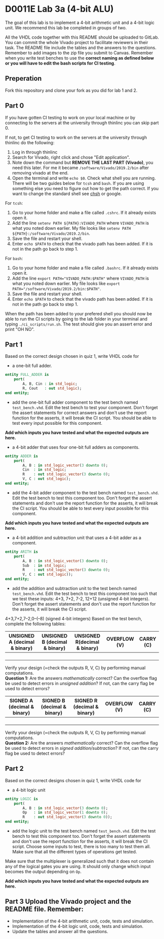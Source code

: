 # D0011E Lab 3a (4-bit ALU)
The goal of this lab is to implement a 4-bit arithmetic unit and a 4-bit logic unit. We recommend this lab be completed in groups of two.

All the VHDL code together with this README should be uploaded to GitLab. You can commit the whole Vivado project to facilitate reviewers in their task. The README file include the tables and the answers to the questions. Remember to add images to the zip file you submit to Canvas. Remember when you write test benches to use the **correct naming as defined below or you will have to edit the bash scripts for CI testing**.

## Preperation
Fork this repository and clone your fork as you did for lab 1 and 2.

## Part 0
If you have gotten CI testing to work on your local machine or by connecting to the servers at the university through thinlinc you can skip part 0.

If not, to get CI testing to work on the servers at the university through thinlinc do the following:
1. Log in through thinlinc
2. Search for Vivado, right click and chose "Edit application".
3. Note down the command but **REMOVE THE LAST PART (Vivado)**, you need this later. For me it became `/software/Vivado/2019.2/bin` after removing vivado at the end.
4. Open the terminal and write `echo $0`. Check what shell you are running. There will be two guides below for `tcsh` and `bash`. If you are using something else you need to figure out how to get the path correct. If you want to change the standard shell see [chsh](https://linux.die.net/man/1/chsh) or google.

For `tcsh`:
1. Go to your home folder and make a file called `.cshrc`. If it already exists open it.
2. Add the line `setenv PATH ${PATH}:VIVADO_PATH` where `VIVADO_PATH` is what you noted down earlier. My file looks like `setenv PATH ${PATH}:/software/Vivado/2019.2/bin`.
3. Save the file and restart your shell.
4. Enter `echo $PATH` to check that the vivado path has been added. If it is not in the path go back to step 1.

For `bash`:
1. Go to your home folder and make a file called `.bashrc`. If it already exists open it.
2. Add the line `export PATH="VIVADO_PATH:$PATH"` where `VIVADO_PATH` is what you noted down earlier. My file looks like `export PATH="/software/Vivado/2019.2/bin:$PATH"`.
3. Save the file and restart your shell.
4. Enter `echo $PATH` to check that the vivado path has been added. If it is not in the path go back to step 1.

When the path has been added to your prefered shell you should now be able to run the CI scripts by going to the lab folder in your terminal and typing `./ci_scripts/run.sh`. The test should give you an assert error and print "OH NO".

## Part 1
Based on the correct design chosen in quiz 1, write VHDL code for

- a one-bit full adder.

```vhdl
entity FULL_ADDER is 
	port(
		A, B, Cin : in std_logic;
		R, Cout   : out std_logic);
end entity;
```

- add the one-bit full adder component to the test bench named `test_bench.vhd`. Edit the test bench to test your component. Don't forget the assert statements for correct answers and don't use the report function for the asserts, it will break the CI script. You should be able to test every input possible for this component.

**Add which inputs you have tested and what the expected outputs are here.**

- a 4-bit adder that uses four one-bit full adders as components.

```vhdl
entity ADDER is 
	port(
		A, B : in std_logic_vector(3 downto 0);
		Cin  : in std_logic;
		R    : out std_logic_vector(3 downto 0);
		V, C : out std_logic);
end entity;
```

- add the 4-bit adder component to the test bench named `test_bench.vhd`. Edit the test bench to test this component too. Don't forget the assert statements and don't use the report function for the asserts, it will break the CI script. You should be able to test every input possible for this component.

**Add which inputs you have tested and what the expected outputs are here.**

- a 4-bit addition and subtraction unit that uses a 4-bit adder as a component.

```vhdl
entity ARITH is
	port(
		A, B : in std_logic_vector(3 downto 0);
		Sub  : in std_logic;
		R    : out std_logic_vector(3 downto 0);
		V, C : out std_logic));
end entity;
```

- add the addition and subtraction unit to the test bench named `test_bench.vhd`. Edit the test bench to test this component too such that we test these inputs: 4+3, 7+2, 7-2, 12+12 (unsigned 4-bit integers). Don't forget the assert statements and don't use the report function for the asserts, it will break the CI script.

4+3,7+2,7–2,0–(–8) (signed 4-bit integers)
Based on the test bench, complete the following tables:

| UNSIGNED A  (decimal & binary) | UNSIGNED B (decimal & binary) | UNSIGNED R(decimal & binary) | OVERFLOW (V) | CARRY (C\) |
| --- | --- | --- | --- | --- |
|     |     |     |     |     |
|     |     |     |     |     |
|     |     |     |     |     |
|     |     |     |     |     |

Verify your design (=check the outputs R, V, C) by performing manual computations.  
**Question 1:** Are the answers _mathematically_ correct? Can the overflow flag be used to detect errors in _unsigned addition_? If not, can the carry flag be used to detect errors?

| SIGNED A (decimal & binary) | SIGNED B (decimal & binary) | SIGNED R (decimal & binary) | OVERFLOW (V) | CARRY (C\) |
| --- | --- | --- | --- | --- |
|     |     |     |     |     |
|     |     |     |     |     |
|     |     |     |     |     |
|     |     |     |     |     |

Verify your design (=check the outputs R, V, C) by performing manual computations.  
**Question 2:** Are the answers _mathematically_ correct? Can the overflow flag be used to detect errors in _signed addition/subtraction_? If not, can the carry flag be used to detect errors?

## Part 2
Based on the correct designs chosen in quiz 1, write VHDL code for
- a 4-bit logic unit

```vhdl
entity LOGIC is
	port(
		A, B : in std_logic_vector(3 downto 0);
		Op   : in std_logic_vector(1 downto 0);
		R    : out std_logic_vector(3 downto 0));
end entity;
```

- add the logic unit to the test bench named `test_bench.vhd`. Edit the test bench to test this component too. Don't forget the assert statements and don't use the report function for the asserts, it will break the CI script. Choose some inputs to test, there is too many to test them all. Make sure that all the different types of operations get tested.

Make sure that the multiplexer is generalized such that it does not contain any of the logical gates you are using. It should only change which input becomes the output depending on `Op`.

**Add which inputs you have tested and what the expected outputs are here.**

## Part 3 Upload the Vivado project and the README file. Remember:

- Implementation of the 4-bit arithmetic unit, code, tests and simulation.
- Implementation of the 4-bit logic unit, code, tests and simulation.
- Update the tables and answer all the questions.